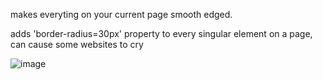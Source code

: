 makes everyting on your current page smooth edged.

adds 'border-radius=30px' property to every singular element on a page, can cause some websites to cry

![image](https://user-images.githubusercontent.com/72999487/159455157-ed76af62-b3fb-4a1f-9f38-688028ce9efd.png)
